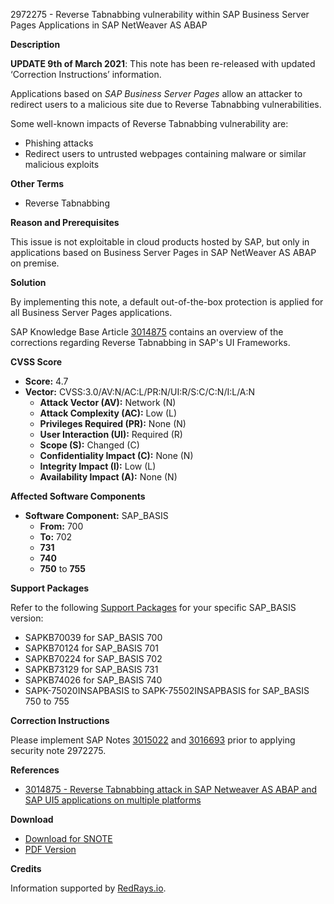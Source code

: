 2972275 - Reverse Tabnabbing vulnerability within SAP Business Server Pages Applications in SAP NetWeaver AS ABAP

**Description**

**UPDATE 9th of March 2021**: This note has been re-released with updated ‘Correction Instructions’ information.

Applications based on *SAP Business Server Pages* allow an attacker to redirect users to a malicious site due to Reverse Tabnabbing vulnerabilities.

Some well-known impacts of Reverse Tabnabbing vulnerability are:
- Phishing attacks
- Redirect users to untrusted webpages containing malware or similar malicious exploits

**Other Terms**
- Reverse Tabnabbing

**Reason and Prerequisites**

This issue is not exploitable in cloud products hosted by SAP, but only in applications based on Business Server Pages in SAP NetWeaver AS ABAP on premise.

**Solution**

By implementing this note, a default out-of-the-box protection is applied for all Business Server Pages applications.

SAP Knowledge Base Article [3014875](https://me.sap.com/notes/3014875) contains an overview of the corrections regarding Reverse Tabnabbing in SAP's UI Frameworks.

**CVSS Score**

- **Score:** 4.7
- **Vector:** CVSS:3.0/AV:N/AC:L/PR:N/UI:R/S:C/C:N/I:L/A:N
  - **Attack Vector (AV):** Network (N)
  - **Attack Complexity (AC):** Low (L)
  - **Privileges Required (PR):** None (N)
  - **User Interaction (UI):** Required (R)
  - **Scope (S):** Changed (C)
  - **Confidentiality Impact (C):** None (N)
  - **Integrity Impact (I):** Low (L)
  - **Availability Impact (A):** None (N)

**Affected Software Components**

- **Software Component:** SAP_BASIS
  - **From:** 700
  - **To:** 702
  - **731**
  - **740**
  - **750** to **755**

**Support Packages**

Refer to the following [Support Packages](https://me.sap.com/supportpackage/SAPKB70039) for your specific SAP_BASIS version:
- SAPKB70039 for SAP_BASIS 700
- SAPKB70124 for SAP_BASIS 701
- SAPKB70224 for SAP_BASIS 702
- SAPKB73129 for SAP_BASIS 731
- SAPKB74026 for SAP_BASIS 740
- SAPK-75020INSAPBASIS to SAPK-75502INSAPBASIS for SAP_BASIS 750 to 755

**Correction Instructions**

Please implement SAP Notes [3015022](https://me.sap.com/notes/3015022) and [3016693](https://me.sap.com/notes/3016693) prior to applying security note 2972275.

**References**

- [3014875 - Reverse Tabnabbing attack in SAP Netweaver AS ABAP and SAP UI5 applications on multiple platforms](https://me.sap.com/notes/3014875)

**Download**

- [Download for SNOTE](https://notesdownloads.sap.com/note/0040000000190432021)
- [PDF Version](https://me.sap.com/sap/support/sfm/notes/print/0002972275?language=en-US&token=1A0A074B6F4986D964478895751632ED)

**Credits**

Information supported by [RedRays.io](https://redrays.io).